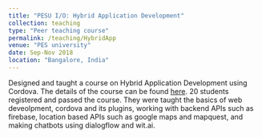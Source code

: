 ```yaml
---
title: "PESU I/O: Hybrid Application Development"
collection: teaching
type: "Peer teaching course"
permalink: /teaching/HybridApp
venue: "PES university"
date: Sep-Nov 2018
location: "Bangalore, India"
---
```

Designed and taught a course on Hybrid Application Development using Cordova. The details of the course can be found [here](https://docs.google.com/document/d/12NExC2F441zGgY2rg74405zRX6lX0tmJUXmNcm6Xec0/edit?usp=sharing). 
20 students registered and passed the course. They were taught the basics of web deveolpment, cordova and its plugins, working with backend APIs such as firebase, location based APIs such as google maps and mapquest, and making chatbots using dialogflow and wit.ai.
